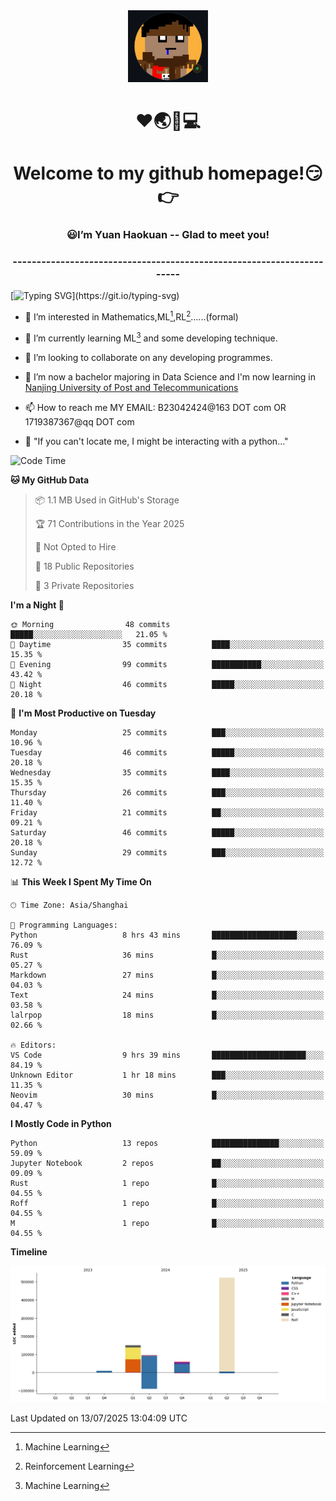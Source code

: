 <div align=center>
  <img width=128 src="image/figure.png">
</div>
<h1 align="center">❤🌏🚩💻</h1>
<h1 align="center">Welcome to my github homepage!😏👉</h1>
<h3 align="center" >😃I’m Yuan Haokuan -- Glad to meet you!</h3>
<h3 align="center" >----------------------------------------------------------------------</h3>

  [![Typing SVG](https://readme-typing-svg.herokuapp.com?font=Fira+Code&pause=1000&random=false&width=450&lines=Here's+my+personal+infomation:)](https://git.io/typing-svg)

- 👀 I’m interested in Mathematics,ML[^1],RL[^2]......(formal)
  
- 🌱 I’m currently learning ML[^1] and some developing technique.
  
- 💞️ I’m looking to collaborate on any developing programmes.
  
- 🍉 I’m now a bachelor majoring in Data Science and I'm now learning in [Nanjing University of Post and Telecommunications](https://www.njupt.edu.cn/main.psp)
  
- 📫 How to reach me MY EMAIL: B23042424@163 DOT com OR 1719387367@qq DOT com

- 🐍 "If you can't locate me, I might be interacting with a python..."

<!--START_SECTION:waka-->
![Code Time](http://img.shields.io/badge/Code%20Time-342%20hrs%2015%20mins-blue)

**🐱 My GitHub Data** 

> 📦 1.1 MB Used in GitHub's Storage 
 > 
> 🏆 71 Contributions in the Year 2025
 > 
> 🚫 Not Opted to Hire
 > 
> 📜 18 Public Repositories 
 > 
> 🔑 3 Private Repositories 
 > 
**I'm a Night 🦉** 

```text
🌞 Morning                48 commits          █████░░░░░░░░░░░░░░░░░░░░   21.05 % 
🌆 Daytime                35 commits          ████░░░░░░░░░░░░░░░░░░░░░   15.35 % 
🌃 Evening                99 commits          ███████████░░░░░░░░░░░░░░   43.42 % 
🌙 Night                  46 commits          █████░░░░░░░░░░░░░░░░░░░░   20.18 % 
```
📅 **I'm Most Productive on Tuesday** 

```text
Monday                   25 commits          ███░░░░░░░░░░░░░░░░░░░░░░   10.96 % 
Tuesday                  46 commits          █████░░░░░░░░░░░░░░░░░░░░   20.18 % 
Wednesday                35 commits          ████░░░░░░░░░░░░░░░░░░░░░   15.35 % 
Thursday                 26 commits          ███░░░░░░░░░░░░░░░░░░░░░░   11.40 % 
Friday                   21 commits          ██░░░░░░░░░░░░░░░░░░░░░░░   09.21 % 
Saturday                 46 commits          █████░░░░░░░░░░░░░░░░░░░░   20.18 % 
Sunday                   29 commits          ███░░░░░░░░░░░░░░░░░░░░░░   12.72 % 
```


📊 **This Week I Spent My Time On** 

```text
🕑︎ Time Zone: Asia/Shanghai

💬 Programming Languages: 
Python                   8 hrs 43 mins       ███████████████████░░░░░░   76.09 % 
Rust                     36 mins             █░░░░░░░░░░░░░░░░░░░░░░░░   05.27 % 
Markdown                 27 mins             █░░░░░░░░░░░░░░░░░░░░░░░░   04.03 % 
Text                     24 mins             █░░░░░░░░░░░░░░░░░░░░░░░░   03.58 % 
lalrpop                  18 mins             █░░░░░░░░░░░░░░░░░░░░░░░░   02.66 % 

🔥 Editors: 
VS Code                  9 hrs 39 mins       █████████████████████░░░░   84.19 % 
Unknown Editor           1 hr 18 mins        ███░░░░░░░░░░░░░░░░░░░░░░   11.35 % 
Neovim                   30 mins             █░░░░░░░░░░░░░░░░░░░░░░░░   04.47 % 
```

**I Mostly Code in Python** 

```text
Python                   13 repos            ███████████████░░░░░░░░░░   59.09 % 
Jupyter Notebook         2 repos             ██░░░░░░░░░░░░░░░░░░░░░░░   09.09 % 
Rust                     1 repo              █░░░░░░░░░░░░░░░░░░░░░░░░   04.55 % 
Roff                     1 repo              █░░░░░░░░░░░░░░░░░░░░░░░░   04.55 % 
M                        1 repo              █░░░░░░░░░░░░░░░░░░░░░░░░   04.55 % 
```



**Timeline**

![Lines of Code chart](https://raw.githubusercontent.com/WilbertYuan/WilbertYuan/main/assets/bar_graph.png)


 Last Updated on 13/07/2025 13:04:09 UTC
<!--END_SECTION:waka-->

<!---
WilbertYuan/WilbertYuan is a ✨ special ✨ repository because its `README.md` (this file) appears on your GitHub profile.
You can click the Preview link to take a look at your changes.
--->
[^1]:Machine Learning
[^2]:Reinforcement Learning
